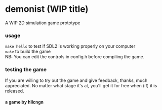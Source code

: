 # demonist (WIP title)
A WIP 2D simulation game prototype

### usage
`make hello` to test if SDL2 is working properly on your computer\
`make` to build the game\
NB: You can edit the controls in config.h before compiling the game.

### testing the game
If you are willing to try out the game and give feedback, thanks, much appreciated.
No matter what stage it's at, you'll get it for free when (if) it is released.

#### a game by hllcngn
